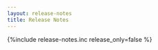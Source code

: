 ```yaml
---
layout: release-notes
title: Release Notes
---
```

{%include release-notes.inc release_only=false %}